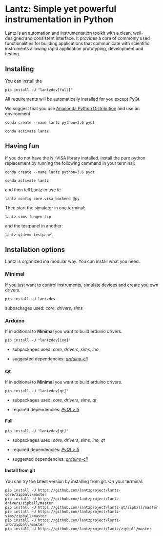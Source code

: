 Lantz: Simple yet powerful instrumentation in Python
====================================================

Lantz is an automation and instrumentation toolkit with a clean, well-designed
and consistent interface.  It provides a core of commonly used functionalities
for building applications that communicate with scientific instruments allowing
rapid application prototyping, development and testing.


Installing
----------

You can install the 

    pip install -U "lantzdev[full]"

All requirements will be automatically installed for you except PyQt. 

We suggest  that you use [Anaconda Python Distribution](https://www.anaconda.com/) 
and use an environment
  
    conda create --name lantz python=3.6 pyqt
    
    conda activate lantz


Having fun
----------

If you do not have the NI-VISA library installed, install the pure python
replacement by running the following command in your terminal:

    conda create --name lantz python=3.6 pyqt
    
    conda activate lantz

and then tell Lantz to use it:

    lantz config core.visa_backend @py

Then start the simulator in one terminal:
    
    lantz sims fungen tcp
    
and the testpanel in another:
    
    lantz qtdemo testpanel



Installation options
--------------------

Lantz is organized ina modular way. You can install what you need.


### Minimal

If you just want to control instruments, simulate devices and create you own drivers.

    pip install -U lantzdev
    
subpackages used: *core, drivers, sims*

    
### Arduino 

If in aditional to **Minimal** you want to build arduino drivers.
    
    pip install -U "lantzdev[ino]"
    
- subpackages used: *core, drivers, sims, ino*

- suggested dependencies: *[arduino-cli](https://github.com/arduino/arduino-cli)*

    
### Qt 

If in aditional to **Minimal** you want to build arduino drivers.
    
    pip install -U "lantzdev[qt]"

- subpackages used: *core, drivers, sims, qt*

- required dependencies: *[PyQt > 5](https://riverbankcomputing.com/software/pyqt/intro)*


#### Full

    pip install -U "lantzdev[qt]"


- subpackages used: *core, drivers, sims, ino, qt*

- required dependencies: *[PyQt > 5](https://riverbankcomputing.com/software/pyqt/intro)*

- suggested dependencies: *[arduino-cli](https://github.com/arduino/arduino-cli)*


#### Install from git

You can try the latest version by installing from git. On your terminal:

    pip install -U https://github.com/lantzproject/lantz-core/zipball/master
    pip install -U https://github.com/lantzproject/lantz-drivers/zipball/master
    pip install -U https://github.com/lantzproject/lantz-qt/zipball/master
    pip install -U https://github.com/lantzproject/lantz-sims/zipball/master
    pip install -U https://github.com/lantzproject/lantz-ino/zipball/master
    pip install -U https://github.com/lantzproject/lantz/zipball/master
